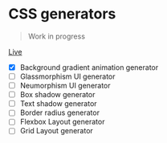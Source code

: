 # CSS generators

> Work in progress

[Live](https://css-styles-generators.netlify.app/gradient-background)

- [x] Background gradient animation generator
- [ ] Glassmorphism UI generator
- [ ] Neumorphism UI generator
- [ ] Box shadow generator
- [ ] Text shadow generator
- [ ] Border radius generator
- [ ] Flexbox Layout generator
- [ ] Grid Layout generator